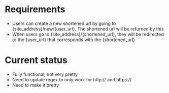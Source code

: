 # Requirements
  - Users can create a new shortened url by going to {site_address}/new/{user_url}. The shortened url will be returned by this
  - When users go to {site_address}/{shortened_url}, they will be redirected to the {user_url} that corresponds with the {shortened_url}

# Current status
  - Fully functional, not very pretty
  - Need to update regex to only work for http:// and https://
  - Need to make it pretty
